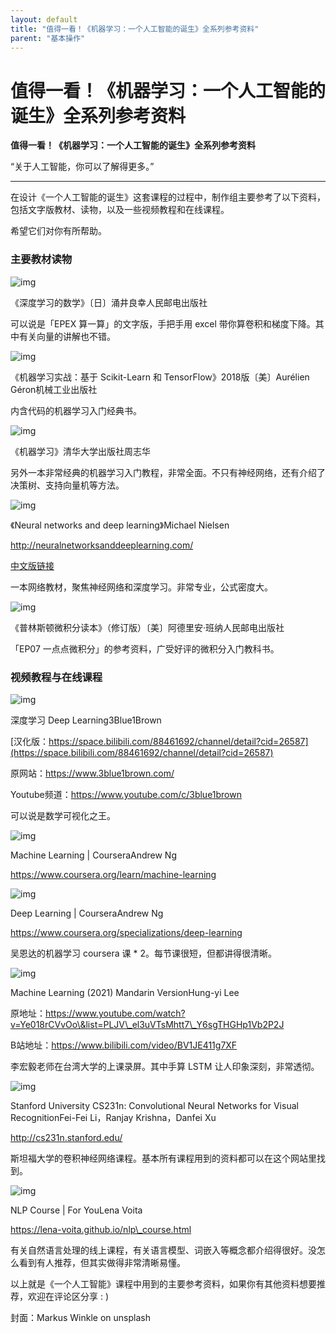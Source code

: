 ```yaml
---
layout: default
title: "值得一看！《机器学习：一个人工智能的诞生》全系列参考资料"
parent: "基本操作"
---
```


# 值得一看！《机器学习：一个人工智能的诞生》全系列参考资料

**值得一看！《机器学习：一个人工智能的诞生》全系列参考资料**

“关于人工智能，你可以了解得更多。”

***

在设计《一个人工智能的诞生》这套课程的过程中，制作组主要参考了以下资料，包括文字版教材、读物，以及一些视频教程和在线课程。

希望它们对你有所帮助。

### **主要教材读物**

![img](https://jibencaozuo.com/static/media/01.efa46f8a.png)

《深度学习的数学》〔日〕涌井良幸人民邮电出版社

可以说是「EPEX 算一算」的文字版，手把手用 excel 带你算卷积和梯度下降。其中有关向量的讲解也不错。

![img](https://jibencaozuo.com/static/media/02.e2ae88a2.png)

《机器学习实战：基于 Scikit-Learn 和 TensorFlow》2018版〔美〕Aurélien Géron机械工业出版社

内含代码的机器学习入门经典书。

![img](https://jibencaozuo.com/static/media/03.da285b45.png)

《机器学习》清华大学出版社周志华

另外一本非常经典的机器学习入门教程，非常全面。不只有神经网络，还有介绍了决策树、支持向量机等方法。

![img](https://jibencaozuo.com/static/media/04.4038d04d.png)

《Neural networks and deep learning》Michael Nielsen

http://neuralnetworksanddeeplearning.com/

[中文版链接](https://hit-scir.gitbooks.io/neural-networks-and-deep-learning-zh\_cn/content/chap1/c1s0.html)

一本网络教材，聚焦神经网络和深度学习。非常专业，公式密度大。

![img](https://jibencaozuo.com/static/media/05.7175f8f4.png)

《普林斯顿微积分读本》（修订版）〔美〕阿德里安·班纳人民邮电出版社

「EP07 一点点微积分」的参考资料，广受好评的微积分入门教科书。

### 视频教程与在线课程

![img](https://jibencaozuo.com/static/media/06.ab432190.png)

深度学习 Deep Learning3Blue1Brown

[汉化版：https://space.bilibili.com/88461692/channel/detail?cid=26587](https://space.bilibili.com/88461692/channel/detail?cid=26587)

原网站：https://www.3blue1brown.com/

Youtube频道：https://www.youtube.com/c/3blue1brown

可以说是数学可视化之王。

![img](https://jibencaozuo.com/static/media/07.ddeec137.png)

Machine Learning | CourseraAndrew Ng

https://www.coursera.org/learn/machine-learning

![img](https://jibencaozuo.com/static/media/08.f671f6d5.png)

Deep Learning | CourseraAndrew Ng

https://www.coursera.org/specializations/deep-learning

吴恩达的机器学习 coursera 课 \* 2。每节课很短，但都讲得很清晰。

![img](https://jibencaozuo.com/static/media/09.387e88c3.png)

Machine Learning (2021) Mandarin VersionHung-yi Lee

原地址：https://www.youtube.com/watch?v=Ye018rCVvOo\&list=PLJV\_el3uVTsMhtt7\_Y6sgTHGHp1Vb2P2J

B站地址：https://www.bilibili.com/video/BV1JE411g7XF

李宏毅老师在台湾大学的上课录屏。其中手算 LSTM 让人印象深刻，非常透彻。

![img](https://jibencaozuo.com/static/media/10.e8fc13d2.png)

Stanford University CS231n: Convolutional Neural Networks for Visual RecognitionFei-Fei Li，Ranjay Krishna，Danfei Xu

http://cs231n.stanford.edu/

斯坦福大学的卷积神经网络课程。基本所有课程用到的资料都可以在这个网站里找到。

![img](https://jibencaozuo.com/static/media/11.9868aa55.png)

NLP Course | For YouLena Voita

https://lena-voita.github.io/nlp\_course.html

有关自然语言处理的线上课程，有关语言模型、词嵌入等概念都介绍得很好。没怎么看到有人推荐，但其实做得非常清晰易懂。

以上就是《一个人工智能》课程中用到的主要参考资料，如果你有其他资料想要推荐，欢迎在评论区分享 : )

封面：Markus Winkle on unsplash
